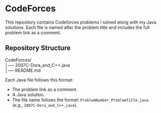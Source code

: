 # CodeForces


This repository contains Codeforces problems I solved along with my Java solutions. Each file is named after the problem title and includes the full problem link as a comment.



## Repository Structure

CodeForces/<br>
  │──  2007C-Dora_and_C++.java<br>
  │──  README.md


Each Java file follows this format:

- The problem link as a comment.
- A Java solution.
- The file name follows the format: `ProblemNumber_ProblemTitle.java` (e.g., `2007C-Dora_and_C++.java`).


